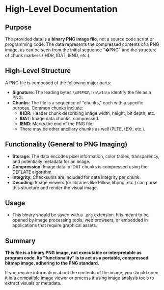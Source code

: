 # High-Level Documentation

## Purpose

The provided data is a **binary PNG image file**, not a source code script or programming code. The data represents the compressed contents of a PNG image, as can be seen from the initial sequence "�PNG" and the structure of chunk markers (IHDR, IDAT, IEND, etc.).

## High-Level Structure

A PNG file is composed of the following major parts:

- **Signature**: The leading bytes `\x89PNG\r\n\x1a\n` identify the file as a PNG.
- **Chunks**: The file is a sequence of "chunks," each with a specific purpose. Common chunks include:
  - **IHDR**: Header chunk describing image width, height, bit depth, etc.
  - **IDAT**: Image data chunks, compressed.
  - **IEND**: Marks the end of the PNG file.
  - There may be other ancillary chunks as well (PLTE, tEXt, etc.).

## Functionality (General to PNG Imaging)

- **Storage**: The data encodes pixel information, color tables, transparency, and potentially metadata for an image.
- **Compression**: Image data in IDAT chunks is compressed using the DEFLATE algorithm.
- **Integrity**: Checksums are included for data integrity per chunk.
- **Decoding**: Image viewers (or libraries like Pillow, libpng, etc.) can parse this structure and render the visual image.

## Usage

- This binary should be saved with a `.png` extension. It is meant to be opened by image processing tools, web browsers, or embedded in applications that require graphical assets.

## Summary

**This file is a binary PNG image, not executable or interpretable as program code. Its "functionality" is to act as a portable, compressed bitmap image, adhering to the PNG standard.**

If you require information about the contents of the image, you should open it in a compatible image viewer or process it using image analysis tools to extract visuals or metadata.